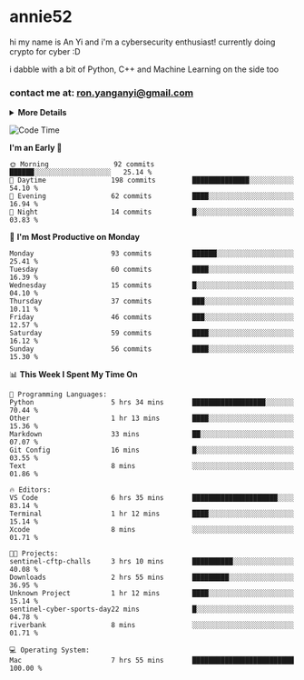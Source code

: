 # annie52 

hi my name is An Yi and i'm a cybersecurity enthusiast!
currently doing crypto for cyber :D

i dabble with a bit of Python, C++ and Machine Learning on the side too

<!--
![trophy](https://github-profile-trophy.vercel.app/?username=yanganyi&theme=discord&no-frame=true&no-bg=false&margin-w=4&row=1)
-->

### contact me at: ron.yanganyi@gmail.com

<details>
<summary>
  <strong>More Details</strong>
</summary>
<br/>

**main langs**

![Python](https://img.shields.io/badge/-Python-black?style=for-the-badge&logo=python)
![C++](https://img.shields.io/badge/-C%2B%2B-black?style=for-the-badge&logo=c%2B%2B)
![Swift](https://img.shields.io/badge/-Swift-black?style=for-the-badge&logo=swift)

**dev envs**

![VSCode](https://img.shields.io/badge/-VS_Code-black?style=for-the-badge&logo=visualstudiocode)
![Figma](https://img.shields.io/badge/-Figma-black?style=for-the-badge&logo=figma)
![XCode](https://img.shields.io/badge/-XCode-black?style=for-the-badge&logo=xcode)
![Github](https://img.shields.io/badge/-Github-black?style=for-the-badge&logo=github)

**browsers**

![Arc Browser](https://img.shields.io/badge/-Arc-black?style=for-the-badge&logo=arc)
![Opera GX](https://img.shields.io/badge/-Opera_GX-black?style=for-the-badge&logo=operagx)
![Firefox](https://img.shields.io/badge/-Firefox-black?style=for-the-badge&logo=firefox)

**devices**

![macOS](https://img.shields.io/badge/-macOS-black?style=for-the-badge&logo=macos)
![Kali Linux](https://img.shields.io/badge/-Kali-black?style=for-the-badge&logo=kalilinux)
![Windows](https://img.shields.io/badge/-Windows-black?style=for-the-badge&logo=windows11)
![Android](https://img.shields.io/badge/-Android-black?style=for-the-badge&logo=android)

</details>

<!--START_SECTION:waka-->
![Code Time](http://img.shields.io/badge/Code%20Time-27%20hrs%2037%20mins-blue)

**I'm an Early 🐤** 

```text
🌞 Morning                92 commits          ██████░░░░░░░░░░░░░░░░░░░   25.14 % 
🌆 Daytime                198 commits         ██████████████░░░░░░░░░░░   54.10 % 
🌃 Evening                62 commits          ████░░░░░░░░░░░░░░░░░░░░░   16.94 % 
🌙 Night                  14 commits          █░░░░░░░░░░░░░░░░░░░░░░░░   03.83 % 
```
📅 **I'm Most Productive on Monday** 

```text
Monday                   93 commits          ██████░░░░░░░░░░░░░░░░░░░   25.41 % 
Tuesday                  60 commits          ████░░░░░░░░░░░░░░░░░░░░░   16.39 % 
Wednesday                15 commits          █░░░░░░░░░░░░░░░░░░░░░░░░   04.10 % 
Thursday                 37 commits          ███░░░░░░░░░░░░░░░░░░░░░░   10.11 % 
Friday                   46 commits          ███░░░░░░░░░░░░░░░░░░░░░░   12.57 % 
Saturday                 59 commits          ████░░░░░░░░░░░░░░░░░░░░░   16.12 % 
Sunday                   56 commits          ████░░░░░░░░░░░░░░░░░░░░░   15.30 % 
```


📊 **This Week I Spent My Time On** 

```text
💬 Programming Languages: 
Python                   5 hrs 34 mins       ██████████████████░░░░░░░   70.44 % 
Other                    1 hr 13 mins        ████░░░░░░░░░░░░░░░░░░░░░   15.36 % 
Markdown                 33 mins             ██░░░░░░░░░░░░░░░░░░░░░░░   07.07 % 
Git Config               16 mins             █░░░░░░░░░░░░░░░░░░░░░░░░   03.55 % 
Text                     8 mins              ░░░░░░░░░░░░░░░░░░░░░░░░░   01.86 % 

🔥 Editors: 
VS Code                  6 hrs 35 mins       █████████████████████░░░░   83.14 % 
Terminal                 1 hr 12 mins        ████░░░░░░░░░░░░░░░░░░░░░   15.14 % 
Xcode                    8 mins              ░░░░░░░░░░░░░░░░░░░░░░░░░   01.71 % 

🐱‍💻 Projects: 
sentinel-cftp-challs     3 hrs 10 mins       ██████████░░░░░░░░░░░░░░░   40.08 % 
Downloads                2 hrs 55 mins       █████████░░░░░░░░░░░░░░░░   36.95 % 
Unknown Project          1 hr 12 mins        ████░░░░░░░░░░░░░░░░░░░░░   15.14 % 
sentinel-cyber-sports-day22 mins             █░░░░░░░░░░░░░░░░░░░░░░░░   04.78 % 
riverbank                8 mins              ░░░░░░░░░░░░░░░░░░░░░░░░░   01.71 % 

💻 Operating System: 
Mac                      7 hrs 55 mins       █████████████████████████   100.00 % 
```


<!--END_SECTION:waka-->

<!--
## a little background

- I am currently studying at [Hwa Chong Junior College](https://www.hci.edu.sg/), subject combi P CP M E
- Currently doing CTFs and [Leetcode](https://leetcode.com/) daily challenges
- Fluent in English and Chinese, learning Russian and Indonesian

<a href="">
  <img align="centre" src="https://github-readme-stats.vercel.app/api?username=yanganyi&count_private=true&include_all_commits=true&show_icons=true&title_color=007bff&text_color=e7e7e7&icon_color=007bff&bg_color=171c28" />
<a />
-->



<!--
![Top Langs](https://github-readme-stats.vercel.app/api/top-langs/?username=yanganyi&layout=compact&title_color=007bff&text_color=e7e7e7&icon_color=007bff&bg_color=171c28)
-->

<!--
**yanganyi/yanganyi** is a ✨ _special_ ✨ repository because its `README.md` (this file) appears on your GitHub profile.

Here are some ideas to get you started:

- 🔭 I’m currently working on ...
- 🌱 I’m currently learning ...
- 👯 I’m looking to collaborate on ...
- 🤔 I’m looking for help with ...
- 💬 Ask me about ...
- 📫 How to reach me: ...
- 😄 Pronouns: ...
- ⚡ Fun fact: ...
-->
